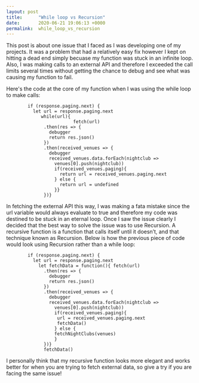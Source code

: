 ```yaml
---
layout: post
title:      "While loop vs Recursion"
date:       2020-06-21 19:06:13 +0000
permalink:  while_loop_vs_recursion
---
```



This post is about one issue that I faced as I was developing one of my projects. It was a problem that had a relatively easy fix however I kept on hitting a dead end simply becuase my function was stuck in an infinite loop. Also, I was making calls to an external API and therefore I exceeded the call limits several times without getting the chance to debug and see what was causing my function to fail.

Here's the code at the core of my function when I was using the while loop to make calls:

```
        if (response.paging.next) {
          let url = response.paging.next
             while(url){
						 fetch(url)
              .then(res => {
                debugger
                return res.json()
              })
              .then(received_venues => {
                debugger
                received_venues.data.forEach(nightclub => 
                  venues[0].push(nightclub))
                  if(received_venues.paging){
                    return url = received_venues.paging.next
                  } else {
                    return url = undefined
                  }}
              })}
```

In fetching the external API this way, I was making a fata mistake since the url variable would always evaluate to true and therefore my code was destined to be stuck in an eternal loop. Once I saw the issue clearly I decided that the best way to solve the issue was to use Recursion. A recursive function is a function that calls itself until it doesn’t, and that technique known as Recursion. Below is how the previous piece of code would look using Recursion rather than a while loop:

```
        if (response.paging.next) {
          let url = response.paging.next
            let fetchData = function(){ fetch(url)
              .then(res => {
                debugger
                return res.json()
              })
              .then(received_venues => {
                debugger
                received_venues.data.forEach(nightclub => 
                  venues[0].push(nightclub))
                  if(received_venues.paging){
                   url = received_venues.paging.next
                   fetchData()
                  } else {
                  fetchNightClubs(venues)
                  }
              })}
              fetchData()
```

I personally think that my recursive function looks more elegant and works better for when you are trying to fetch external data, so give a try if you are facing the same issue!
